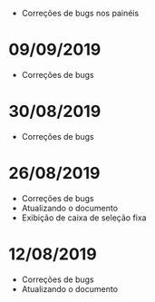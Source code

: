 - Correções de bugs nos painéis

# 09/09/2019

- Correções de bugs

# 30/08/2019

- Correções de bugs

# 26/08/2019

- Correções de bugs
- Atualizando o documento
- Exibição de caixa de seleção fixa

# 12/08/2019

- Correções de bugs
- Atualizando o documento
